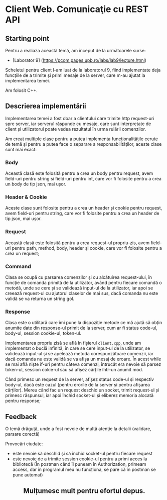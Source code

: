 # Client Web. Comunicaţie cu REST API

## Starting point
Pentru a realiaza această temă, am început de la următoarele surse:
- [Laborator 9] (https://pcom.pages.upb.ro/labs/lab9/lecture.html)

Scheletul pentru client l-am luat de la laboratorul 9, fiind implementate deja funcțiile de a trimite și primi mesaje de la server, care m-au ajutat la implementarea temei.

Am folosit C++.

## Descrierea implementării

Implementarea temei a fost doar a clientului care trimite http request-uri spre server, iar serverul răspunde cu mesaje, care sunt interpretate de client și utilizatorul poate vedea rezultatul în urma rulării comenzilor.

Am creat multiple clase pentru a putea implementa funcționalitățile cerute de temă și pentru a putea face o separare a responsabilităților, aceste clase sunt mai exact:

### Body
Această clasă este folosită pentru a crea un body pentru request, avem field-uri pentru string si field-uri pentru int, care vor fi folosite pentru a crea un body de tip json, mai ușor.

### Header & Cookie
Aceste clase sunt folosite pentru a crea un header și cookie pentru request, avem field-uri pentru string, care vor fi folosite pentru a crea un header de tip json, mai ușor.

### Request
Această clasă este folosită pentru a crea request-ul propriu-zis, avem field-uri pentru path, method, body, header și cookie, care vor fi folosite pentru a crea un request;

### Command
Clasa se ocupă cu parsarea comenzilor și cu alcătuirea request-ului, în funcție de comanda primită de la utilizator, având pentru fiecare comandă o metodă, unde se cere și se validează input-ul de la utilizator, iar apoi se creează request-ul cu ajutorul claselor de mai sus, dacă comanda nu este validă se va returna un string gol.

### Response
Clasa este o utilitară care îmi pune la dispoziție metode ce mă ajută să obțin anumite date din response-ul primit de la server, cum ar fi status code-ul, body-ul, session cookie-ul, token-ul.

Implementarea propriu zisă se află în fișierul `client.cpp`, unde am implementat o buclă infinită, în care se cere input-ul de la utilizator, se validează input-ul și se apelează metoda corespunzătoare comenzii, iar dacă comanda nu este validă se va afișa un mesaj de eroare. În acest while se mai află niște if-uri pentru câteva comenzi, întrucât era nevoie să parsez token-ul, session cokie-ul sau să afișez cărțile într-un anumit mod.

Când primesc un request de la server, afișez status code-ul și respectiv body-ul, dacă este cazul (pentru erorile de la server și pentru afișarea cărților).
Mereu când fac un request deschid un socket, trimit request-ul și primesc răspunsul, iar apoi închid socket-ul și eliberez memoria alocată pentru response;

## Feedback

O temă drăguță, unde a fost nevoie de multă atenție la detalii (validare, parsare corectă)

Provocări ciudate:
 - este nevoie să deschid și să închid socket-ul pentru fiecare request
 - este nevoie de a trimite session cookie-ul pentru a primi acces la bibliotecă (În postman când îl puneam în Authorization, primeam access, dar în programul meu nu funcționa, se pare că în postman se pune automat)

<center><h2>Mulțumesc mult pentru efortul depus.</h2></center>


